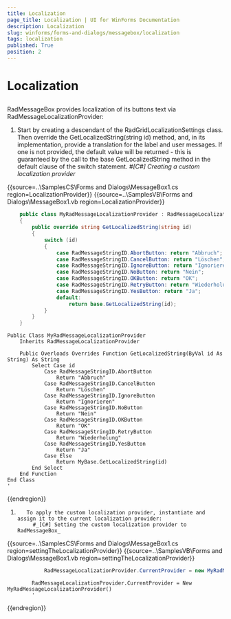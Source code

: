 ```yaml
---
title: Localization
page_title: Localization | UI for WinForms Documentation
description: Localization
slug: winforms/forms-and-dialogs/messagebox/localization
tags: localization
published: True
position: 2
---
```


# Localization



## 

RadMessageBox provides localization of its buttons text via
RadMessageLocalizationProvider:

1. Start by creating a descendant of the RadGridLocalizationSettings
				    class. Then override the GetLocalizedString(string id) method, and, in its
				    implementation, provide a translation for the label and user messages. If
				    one is not provided, the default value will be returned - this is
				    guaranteed by the call to the base GetLocalizedString method in the default
				    clause of the switch statement. 
          	#_[C#] Creating a custom localization provider_

	



{{source=..\SamplesCS\Forms and Dialogs\MessageBox1.cs region=LocalizationProvider}} 
{{source=..\SamplesVB\Forms and Dialogs\MessageBox1.vb region=LocalizationProvider}} 

````C#
    public class MyRadMessageLocalizationProvider : RadMessageLocalizationProvider
    {
        public override string GetLocalizedString(string id)
        {
            switch (id)
            {
                case RadMessageStringID.AbortButton: return "Abbruch";
                case RadMessageStringID.CancelButton: return "Löschen";
                case RadMessageStringID.IgnoreButton: return "Ignorieren";
                case RadMessageStringID.NoButton: return "Nein";
                case RadMessageStringID.OKButton: return "OK";
                case RadMessageStringID.RetryButton: return "Wiederholung";
                case RadMessageStringID.YesButton: return "Ja";
                default:
                    return base.GetLocalizedString(id);
            }
        }
    }
````
````VB.NET
Public Class MyRadMessageLocalizationProvider
    Inherits RadMessageLocalizationProvider

    Public Overloads Overrides Function GetLocalizedString(ByVal id As String) As String
        Select Case id
            Case RadMessageStringID.AbortButton
                Return "Abbruch"
            Case RadMessageStringID.CancelButton
                Return "Löschen"
            Case RadMessageStringID.IgnoreButton
                Return "Ignorieren"
            Case RadMessageStringID.NoButton
                Return "Nein"
            Case RadMessageStringID.OKButton
                Return "OK"
            Case RadMessageStringID.RetryButton
                Return "Wiederholung"
            Case RadMessageStringID.YesButton
                Return "Ja"
            Case Else
                Return MyBase.GetLocalizedString(id)
        End Select
    End Function
End Class
'
````

{{endregion}} 




1.  
          To apply the custom localization provider, instantiate and assign it to the current localization provider:
      		#_[C#] Setting the custom localization provider to RadMessageBox_

	



{{source=..\SamplesCS\Forms and Dialogs\MessageBox1.cs region=settingTheLocalizationProvider}} 
{{source=..\SamplesVB\Forms and Dialogs\MessageBox1.vb region=settingTheLocalizationProvider}} 

````C#
            RadMessageLocalizationProvider.CurrentProvider = new MyRadMessageLocalizationProvider();
````
````VB.NET
        RadMessageLocalizationProvider.CurrentProvider = New MyRadMessageLocalizationProvider()
        '
````

{{endregion}} 



